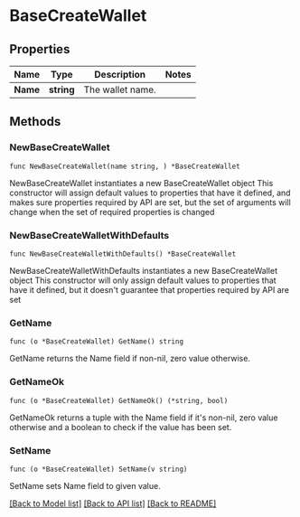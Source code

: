 # BaseCreateWallet

## Properties

Name | Type | Description | Notes
------------ | ------------- | ------------- | -------------
**Name** | **string** | The wallet name. | 

## Methods

### NewBaseCreateWallet

`func NewBaseCreateWallet(name string, ) *BaseCreateWallet`

NewBaseCreateWallet instantiates a new BaseCreateWallet object
This constructor will assign default values to properties that have it defined,
and makes sure properties required by API are set, but the set of arguments
will change when the set of required properties is changed

### NewBaseCreateWalletWithDefaults

`func NewBaseCreateWalletWithDefaults() *BaseCreateWallet`

NewBaseCreateWalletWithDefaults instantiates a new BaseCreateWallet object
This constructor will only assign default values to properties that have it defined,
but it doesn't guarantee that properties required by API are set

### GetName

`func (o *BaseCreateWallet) GetName() string`

GetName returns the Name field if non-nil, zero value otherwise.

### GetNameOk

`func (o *BaseCreateWallet) GetNameOk() (*string, bool)`

GetNameOk returns a tuple with the Name field if it's non-nil, zero value otherwise
and a boolean to check if the value has been set.

### SetName

`func (o *BaseCreateWallet) SetName(v string)`

SetName sets Name field to given value.



[[Back to Model list]](../README.md#documentation-for-models) [[Back to API list]](../README.md#documentation-for-api-endpoints) [[Back to README]](../README.md)


